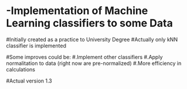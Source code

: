 # -Implementation of Machine Learning classifiers to some Data
#Initially created as a practice to University Degree 
#Actually only kNN classifier is implemented


#Some improves could be:
#.Implement other classifiers
#.Apply normalitation to data (right now are pre-normalized)
#.More efficiency in calculations

#Actual version 1.3
